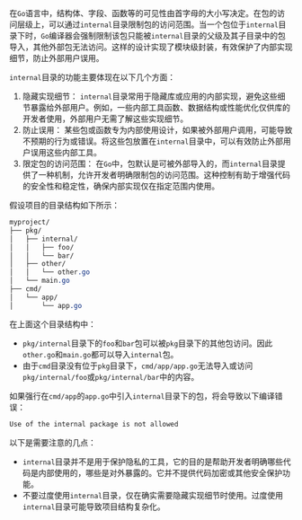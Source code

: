 在`Go`语言中，结构体、字段、函数等的可见性由首字母的大小写决定。在包的访问层级上，可以通过`internal`目录限制包的访问范围。当一个包位于`internal`目录下时，`Go`编译器会强制限制该包只能被`internal`目录的父级及其子目录中的包导入，其他外部包无法访问。这样的设计实现了模块级封装，有效保护了内部实现细节，防止外部用户误用。

`internal`目录的功能主要体现在以下几个方面：

1. 隐藏实现细节： `internal`目录常用于隐藏库或应用的内部实现，避免这些细节暴露给外部用户。例如，一些内部工具函数、数据结构或性能优化仅供库的开发者使用，外部用户无需了解这些实现细节。
2. 防止误用： 某些包或函数专为内部使用设计，如果被外部用户调用，可能导致不预期的行为或错误。将这些包放置在`internal`目录中，可以有效防止外部用户误用这些内部工具。
3. 限定包的访问范围： 在`Go`中，包默认是可被外部导入的，而`internal`目录提供了一种机制，允许开发者明确限制包的访问范围。这种控制有助于增强代码的安全性和稳定性，确保内部实现仅在指定范围内使用。

假设项目的目录结构如下所示：

```scss
myproject/
├── pkg/
│   ├── internal/
│   │   ├── foo/
│   │   └── bar/
│   ├── other/
│   │   └── other.go
│   └── main.go
├── cmd/
│   └── app/
│       └── app.go
```

在上面这个目录结构中：

- `pkg/internal`目录下的`foo`和`bar`包可以被`pkg`目录下的其他包访问。因此`other.go`和`main.go`都可以导入`internal`包。
- 由于`cmd`目录没有位于`pkg`目录下，`cmd/app/app.go`无法导入或访问`pkg/internal/foo`或`pkg/internal/bar`中的内容。

如果强行在`cmd/app`的`app.go`中引入`internal`目录下的包，将会导致以下编译错误：

```sh
Use of the internal package is not allowed
```

以下是需要注意的几点：

- `internal`目录并不是用于保护隐私的工具，它的目的是帮助开发者明确哪些代码是内部使用的，哪些是对外暴露的。它并不提供代码加密或其他安全保护功能。
- 不要过度使用`internal`目录，仅在确实需要隐藏实现细节时使用。过度使用`internal`目录可能导致项目结构复杂化。